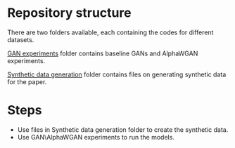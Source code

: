 
# Repository structure

There are two folders available, each containing the codes for different datasets. 

[GAN experiments](https://github.com/RyersonU-DataScienceLab/Sanaz_3D_tumorGAN/tree/main/GAN%20experiments) folder contains baseline GANs and AlphaWGAN experiments.

[Synthetic data generation](https://github.com/RyersonU-DataScienceLab/Sanaz_3D_tumorGAN/tree/main/Synthetic%20data%20generation) folder contains files on generating synthetic data for the paper. 

# Steps
* Use files in Synthetic data generation folder to create the synthetic data.
* Use GAN\AlphaWGAN experiments to run the models.
